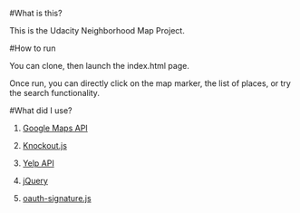 #What is this?

This is the Udacity Neighborhood Map Project. 

#How to run

You can clone, then launch the index.html page.

Once run, you can directly click on the map marker, the list of places, or try the search functionality.

#What did I use?

1. [Google Maps API](https://developers.google.com/maps/)

2. [Knockout.js](http://knockoutjs.com/)

3. [Yelp API](https://www.yelp.com/developers/documentation/v2/overview)

4. [jQuery](https://jquery.com/)

5. [oauth-signature.js](https://github.com/bettiolo/oauth-signature-js)